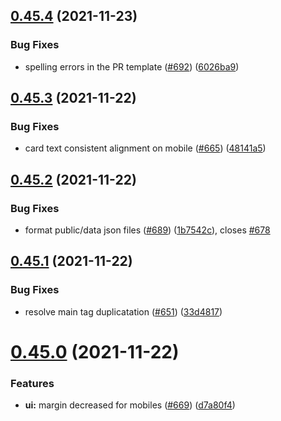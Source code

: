 ## [0.45.4](https://github.com/EddieHubCommunity/LinkFree/compare/v0.45.3...v0.45.4) (2021-11-23)


### Bug Fixes

* spelling errors in the PR template ([#692](https://github.com/EddieHubCommunity/LinkFree/issues/692)) ([6026ba9](https://github.com/EddieHubCommunity/LinkFree/commit/6026ba946fda6bd58bb0cc56607ae193434497c6))



## [0.45.3](https://github.com/EddieHubCommunity/LinkFree/compare/v0.45.2...v0.45.3) (2021-11-22)


### Bug Fixes

* card text consistent alignment on mobile ([#665](https://github.com/EddieHubCommunity/LinkFree/issues/665)) ([48141a5](https://github.com/EddieHubCommunity/LinkFree/commit/48141a5bfa300fa70d026da5e579cc8f2bdc98c7))



## [0.45.2](https://github.com/EddieHubCommunity/LinkFree/compare/v0.45.1...v0.45.2) (2021-11-22)


### Bug Fixes

* format public/data json files ([#689](https://github.com/EddieHubCommunity/LinkFree/issues/689)) ([1b7542c](https://github.com/EddieHubCommunity/LinkFree/commit/1b7542c09a53b51e707a85a28836a96426782f5a)), closes [#678](https://github.com/EddieHubCommunity/LinkFree/issues/678)



## [0.45.1](https://github.com/EddieHubCommunity/LinkFree/compare/v0.45.0...v0.45.1) (2021-11-22)


### Bug Fixes

* resolve main tag duplicatation ([#651](https://github.com/EddieHubCommunity/LinkFree/issues/651)) ([33d4817](https://github.com/EddieHubCommunity/LinkFree/commit/33d48177ed8cc5772afdd1937aba20400d0515a0))



# [0.45.0](https://github.com/EddieHubCommunity/LinkFree/compare/v0.44.18...v0.45.0) (2021-11-22)


### Features

* **ui:** margin decreased for mobiles ([#669](https://github.com/EddieHubCommunity/LinkFree/issues/669)) ([d7a80f4](https://github.com/EddieHubCommunity/LinkFree/commit/d7a80f47ca2738eee21c1595ca91f5c66331cb2f))



